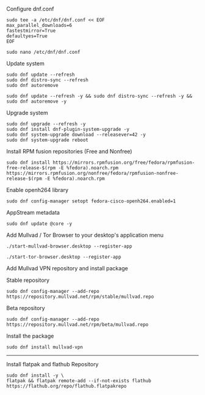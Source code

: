 Configure dnf.conf
```shell
sudo tee -a /etc/dnf/dnf.conf << EOF
max_parallel_downloads=6
fastestmirror=True
defaultyes=True
EOF
```
```shell
sudo nano /etc/dnf/dnf.conf
```

Update system
```shell
sudo dnf update --refresh
sudo dnf distro-sync --refresh
sudo dnf autoremove
```
```shell
sudo dnf update --refresh -y && sudo dnf distro-sync --refresh -y && sudo dnf autoremove -y
```

Upgrade system
```shell
sudo dnf upgrade --refresh -y
sudo dnf install dnf-plugin-system-upgrade -y
sudo dnf system-upgrade download --releasever=42 -y
sudo dnf system-upgrade reboot
```

Install RPM fusion repositories (Free and Nonfree)
```shell
sudo dnf install https://mirrors.rpmfusion.org/free/fedora/rpmfusion-free-release-$(rpm -E %fedora).noarch.rpm https://mirrors.rpmfusion.org/nonfree/fedora/rpmfusion-nonfree-release-$(rpm -E %fedora).noarch.rpm
```

Enable openh264 library
```shell
sudo dnf config-manager setopt fedora-cisco-openh264.enabled=1
```

AppStream metadata 
```shell
sudo dnf update @core -y
```

Add Mullvad / Tor Browser to your desktop's application menu
```shell
./start-mullvad-browser.desktop --register-app
```

```shell
./start-tor-browser.desktop --register-app
```

Add Mullvad VPN repository and install package

Stable repository
```shell
sudo dnf config-manager --add-repo https://repository.mullvad.net/rpm/stable/mullvad.repo
```
Beta repository
```shell
sudo dnf config-manager --add-repo https://repository.mullvad.net/rpm/beta/mullvad.repo
```
Install the package
```shell
sudo dnf install mullvad-vpn
```


---
Install flatpak and flathub Repository
```shell
sudo dnf install -y \
flatpak && flatpak remote-add --if-not-exists flathub https://flathub.org/repo/flathub.flatpakrepo
```
